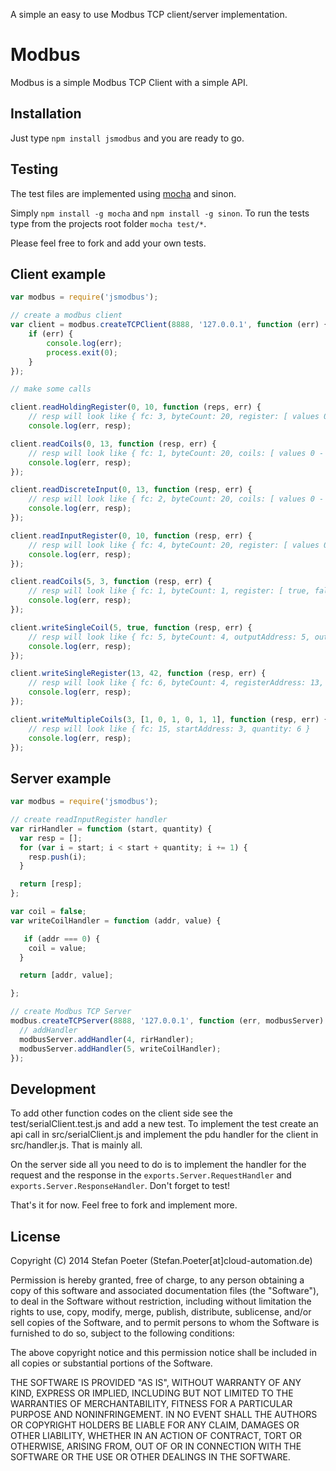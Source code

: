 A simple an easy to use Modbus TCP client/server implementation.

Modbus
========

Modbus is a simple Modbus TCP Client with a simple API.

Installation
------------

Just type `npm install jsmodbus` and you are ready to go.

Testing
-------

The test files are implemented using [mocha](https://github.com/visionmedia/mocha) and sinon.

Simply `npm install -g mocha` and `npm install -g sinon`. To run the tests type from the projects root folder `mocha test/*`.

Please feel free to fork and add your own tests.

Client example
--------------
```javascript
var modbus = require('jsmodbus');

// create a modbus client
var client = modbus.createTCPClient(8888, '127.0.0.1', function (err) {
	if (err) {
		console.log(err);
		process.exit(0);
	}
});

// make some calls

client.readHoldingRegister(0, 10, function (reps, err) {
    // resp will look like { fc: 3, byteCount: 20, register: [ values 0 - 10 ] }
    console.log(err, resp); 

client.readCoils(0, 13, function (resp, err) {
    // resp will look like { fc: 1, byteCount: 20, coils: [ values 0 - 13 ] } 
    console.log(err, resp);
});

client.readDiscreteInput(0, 13, function (resp, err) {
    // resp will look like { fc: 2, byteCount: 20, coils: [ values 0 - 13 ] } 
    console.log(err, resp);
});

client.readInputRegister(0, 10, function (resp, err) {
	// resp will look like { fc: 4, byteCount: 20, register: [ values 0 - 10 ] }
	console.log(err, resp);
});

client.readCoils(5, 3, function (resp, err) {
	// resp will look like { fc: 1, byteCount: 1, register: [ true, false, true ] }
	console.log(err, resp);
});

client.writeSingleCoil(5, true, function (resp, err) {
	// resp will look like { fc: 5, byteCount: 4, outputAddress: 5, outputValue: true }
	console.log(err, resp);
});

client.writeSingleRegister(13, 42, function (resp, err) {
	// resp will look like { fc: 6, byteCount: 4, registerAddress: 13, registerValue: 42 }
	console.log(err, resp);
});

client.writeMultipleCoils(3, [1, 0, 1, 0, 1, 1], function (resp, err) {
    // resp will look like { fc: 15, startAddress: 3, quantity: 6 }
    console.log(err, resp); 
});
```

Server example
--------------
```javascript
var modbus = require('jsmodbus');

// create readInputRegister handler
var rirHandler = function (start, quantity) {
  var resp = [];
  for (var i = start; i < start + quantity; i += 1) {
    resp.push(i);
  }

  return [resp];
};

var coil = false;
var writeCoilHandler = function (addr, value) {

   if (addr === 0) {
    coil = value;
  }

  return [addr, value];

};

// create Modbus TCP Server
modbus.createTCPServer(8888, '127.0.0.1', function (err, modbusServer) {
  // addHandler
  modbusServer.addHandler(4, rirHandler);
  modbusServer.addHandler(5, writeCoilHandler);
});
```

Development
-----------

To add other function codes on the client side see the test/serialClient.test.js and add a new test. To implement the test create an api call in src/serialClient.js and implement the pdu handler for the client in src/handler.js. That is mainly all.

On the server side all you need to do is to implement the handler for the request and the response in the `exports.Server.RequestHandler` and `exports.Server.ResponseHandler`. Don't forget to test!

That's it for now. Feel free to fork and implement more.

License
-------

Copyright (C) 2014 Stefan Poeter (Stefan.Poeter[at]cloud-automation.de)

Permission is hereby granted, free of charge, to any person obtaining a copy of this software and associated documentation files (the "Software"), to deal in the Software without restriction, including without limitation the rights to use, copy, modify, merge, publish, distribute, sublicense, and/or sell copies of the Software, and to permit persons to whom the Software is furnished to do so, subject to the following conditions:

The above copyright notice and this permission notice shall be included in all copies or substantial portions of the Software.

THE SOFTWARE IS PROVIDED "AS IS", WITHOUT WARRANTY OF ANY KIND, EXPRESS OR IMPLIED, INCLUDING BUT NOT LIMITED TO THE WARRANTIES OF MERCHANTABILITY, FITNESS FOR A PARTICULAR PURPOSE AND NONINFRINGEMENT. IN NO EVENT SHALL THE AUTHORS OR COPYRIGHT HOLDERS BE LIABLE FOR ANY CLAIM, DAMAGES OR OTHER LIABILITY, WHETHER IN AN ACTION OF CONTRACT, TORT OR OTHERWISE, ARISING FROM, OUT OF OR IN CONNECTION WITH THE SOFTWARE OR THE USE OR OTHER DEALINGS IN THE SOFTWARE.

